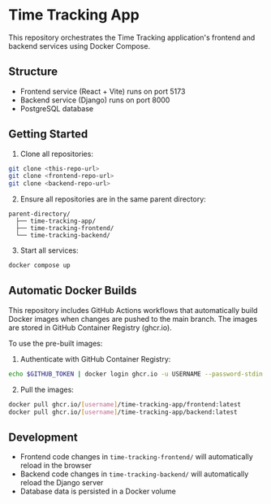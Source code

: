 # Time Tracking App

This repository orchestrates the Time Tracking application's frontend and backend services using Docker Compose.

## Structure

- Frontend service (React + Vite) runs on port 5173
- Backend service (Django) runs on port 8000
- PostgreSQL database

## Getting Started

1. Clone all repositories:
```bash
git clone <this-repo-url>
git clone <frontend-repo-url>
git clone <backend-repo-url>
```

2. Ensure all repositories are in the same parent directory:
```
parent-directory/
  ├── time-tracking-app/
  ├── time-tracking-frontend/
  └── time-tracking-backend/
```

3. Start all services:
```bash
docker compose up
```

## Automatic Docker Builds

This repository includes GitHub Actions workflows that automatically build Docker images when changes are pushed to the main branch. The images are stored in GitHub Container Registry (ghcr.io).

To use the pre-built images:

1. Authenticate with GitHub Container Registry:
```bash
echo $GITHUB_TOKEN | docker login ghcr.io -u USERNAME --password-stdin
```

2. Pull the images:
```bash
docker pull ghcr.io/[username]/time-tracking-app/frontend:latest
docker pull ghcr.io/[username]/time-tracking-app/backend:latest
```

## Development

- Frontend code changes in `time-tracking-frontend/` will automatically reload in the browser
- Backend code changes in `time-tracking-backend/` will automatically reload the Django server
- Database data is persisted in a Docker volume
